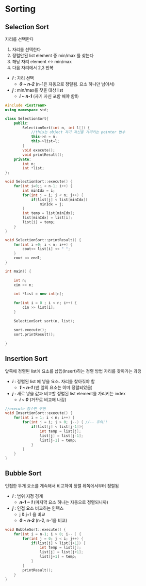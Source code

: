 # Sorting

## Selection Sort
자리를 선택한다
1. 자리를 선택한다
2. 정렬안된 list element 중 min/max 를 찾는다
3. 해당 자리 element <-> min/max
4. 다음 자리에서 2,3 반복

- ***i*** : 자리 선택 
	- ***0 ~ n-2*** (n-1은 자동으로 정렬됨. 요소 하나만 남아서)
- ***j*** : min/max를 찾을 대상 list 
	- ***i ~ n-1*** (자기 자신 포함 해야 함!!)


```c++
#include <iostream>
using namespace std;

class SelectionSort{
    public:
        SelectionSort(int n, int l[]) {
	        //this는 object 자기 자신을 가리키는 pointer 변수
            this->n = n;
            this->list=l;
        }
        void execute();
        void printResult();
    private:
        int n;
        int *list;
};

void SelectionSort::execute() {
    for(int i=0;i < n-1; i++) {
        int minIdx = i;
        for(int j = i; j < n; j++) {
            if(list[j] < list[minIdx])
                minIdx = j;
        }
        int temp = list[minIdx];
        list[minIdx] = list[i];
        list[i] = temp;
    }
}

void SelectionSort::printResult() {
    for(int i =0; i < n; i++) {
        cout<< list[i] << " ";
    }
    cout << endl;
}

int main() {
    
    int n;
    cin >> n;
    
    int *list = new int[n];
    
    for(int i = 0 ; i < n; i++) {
        cin >> list[i];
    }
    
    SelectionSort sort(n, list);
    
    sort.execute();
    sort.printResult();
    
}
```

## Insertion Sort
앞쪽에 정렬된 list에 요소를 삽입(Insert)하는 정렬 방법
자리를 찾아가는 과정

- ***i*** : 정렬된 list 에 넣을 요소. 자리를 찾아줘야 함
	- ***1 ~ n-1*** (맨 앞의 요소는 이미 정렬되었음)
- ***j*** : 새로 넣을 값과 비교할 정렬된 list element를 가리키는 index
	- ***i ~ 0*** (거꾸로 비교해 나감) 

```c++
//execute 함수만 구현 
void InsertionSort::execute() {
    for(int i = 1; i < n; i++) {
        for(int j = i; j > 0; j--) { //-- 주의!!
            if(list[j] < list[j-1]){
                int temp = list[j];
                list[j] = list[j-1];
                list[j-1] = temp;
            }
        }
    }
}
```

## Bubble Sort
인접한 두개 요소를 계속해서 비교하여 정렬
뒤쪽에서부터 정렬됨

- ***i*** : 범위 지정 경계
	- ***n-1 ~ 1*** (마지막 요소 하나는 자동으로 정렬되니까)
- ***j*** : 인접 요소 비교하는 인덱스
	- j & j+1 을 비교
	- ***0 ~ n-2***  (n-2, n-1을 비교)

```c++
void BubbleSort::execute() {
    for(int i = n-1; i > 0; i-- ) {
        for(int j = 0; j < i; j++) {
            if(list[j] > list[j+1]) {
                int temp = list[j];
                list[j] = list[j+1];
                list[j+1] = temp;
            }
        }
        printResult();
    }
}
```
